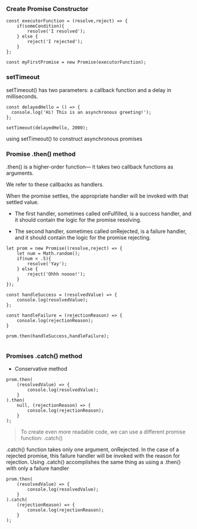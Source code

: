 ### Create Promise Constructor
```
const executorFunction = (resolve,reject) => {
    if(someCondition){
        resolve('I resolved');
    } else {
        reject('I rejected');
    }
};

const myFirstPromise = new Promise(executorFunction);
```


### setTimeout

setTimeout() has two parameters: a callback function and a delay in milliseconds.

```
const delayedHello = () => {
  console.log('Hi! This is an asynchronous greeting!');
};
 
setTimeout(delayedHello, 2000);
```

using setTimeout() to construct asynchronous promises

### Promise .then() method 

.then() is a higher-order function— it takes two callback functions as arguments.

We refer to these callbacks as handlers. 

When the promise settles, the appropriate handler will be invoked with that settled value.

* The first handler, sometimes called onFulfilled, is a success handler, and it should contain the logic for the promise resolving.

* The second handler, sometimes called onRejected, is a failure handler, and it should contain the logic for the promise rejecting.

```
let prom = new Promise((resolve,reject) => {
    let num = Math.random();
    if(num < .5){
        resolve('Yay');
    } else {
        reject('Ohhh noooo!');
    }
});

const handleSuccess = (resolvedValue) => {
    console.log(resolvedValue);
};

const handleFailure = (rejectionReason) => {
    console.log(rejectionReason);
}

prom.then(handleSuccess,handleFailure);


```

### Promises .catch() method 

* Conservative method 

```
prom.then(
    (resolvedValue) => {
        console.log(resolvedValue);
    }
).then(
    null, (rejectionReason) => {
        console.log(rejectionReason);
    }
);
```

> To create even more readable code, we can use a different promise function: .catch()

.catch() function takes only one argument, onRejected. 
In the case of a rejected promise, this failure handler will be invoked with the reason for rejection. 
Using .catch() accomplishes the same thing as using a .then() with only a failure handler

```
prom.then(
    (resolvedValue) => {
        console.log(resolvedValue);
    }
).catch(
    (rejectionReason) => {
        console.log(rejectionReason);
    }
);

```
